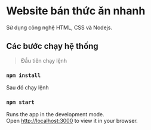 # Website bán thức ăn nhanh
Sử dụng công nghệ HTML, CSS và Nodejs.

## Các bước chạy hệ thống

> Đầu tiên chạy lệnh 
### `npm install`

Sau đó chạy lệnh
### `npm start`

Runs the app in the development mode.\
Open [http://localhost:3000](http://localhost:3000) to view it in your browser.
